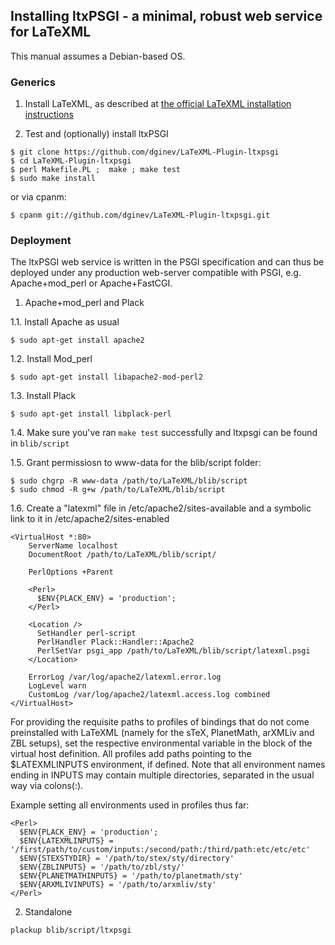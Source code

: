 ## Installing ltxPSGI - a minimal, robust web service for LaTeXML

This manual assumes a Debian-based OS.

### Generics

1. Install LaTeXML, as described at [the official LaTeXML installation instructions](http://dlmf.nist.gov/LaTeXML/get.html)

2. Test and (optionally) install ltxPSGI

  ```
  $ git clone https://github.com/dginev/LaTeXML-Plugin-ltxpsgi
  $ cd LaTeXML-Plugin-ltxpsgi
  $ perl Makefile.PL ;  make ; make test
  $ sudo make install
  ```

or via cpanm:
  ```
  $ cpanm git://github.com/dginev/LaTeXML-Plugin-ltxpsgi.git
  ```

### Deployment

The ltxPSGI web service is written in the PSGI specification and can thus
be deployed under any production web-server compatible with PSGI,
 e.g. Apache+mod_perl or Apache+FastCGI.

1. Apache+mod_perl and Plack

  1.1. Install Apache as usual
 
  ```
  $ sudo apt-get install apache2
  ```

  1.2. Install Mod_perl 
  
  ```
  $ sudo apt-get install libapache2-mod-perl2
  ```

  1.3. Install Plack
   
  ```
  $ sudo apt-get install libplack-perl
  ```

  1.4. Make sure you've ran ```make test``` successfully and 
  ltxpsgi can be found in ```blib/script```

  1.5. Grant permissiosn to www-data for the blib/script folder:
  
  ```
  $ sudo chgrp -R www-data /path/to/LaTeXML/blib/script
  $ sudo chmod -R g+w /path/to/LaTeXML/blib/script
  ```

  1.6. Create a "latexml" file in /etc/apache2/sites-available and
  a symbolic link to it in /etc/apache2/sites-enabled

  ```
  <VirtualHost *:80>
      ServerName localhost 
      DocumentRoot /path/to/LaTeXML/blib/script/

      PerlOptions +Parent
                                                                
      <Perl>
        $ENV{PLACK_ENV} = 'production';
      </Perl>

      <Location />
        SetHandler perl-script
        PerlHandler Plack::Handler::Apache2
        PerlSetVar psgi_app /path/to/LaTeXML/blib/script/latexml.psgi
      </Location>

      ErrorLog /var/log/apache2/latexml.error.log
      LogLevel warn
      CustomLog /var/log/apache2/latexml.access.log combined
  </VirtualHost>
  ```

  For providing the requisite paths to profiles of bindings that do not come preinstalled with LaTeXML (namely for the sTeX, PlanetMath, arXMLiv and ZBL setups), set the respective environmental variable in the <Perl> block of the virtual host definition. All profiles add paths pointing to the $LATEXMLINPUTS environment, if defined. Note that all environment names ending in INPUTS may
  contain multiple directories, separated in the usual way via colons(:).

  Example setting all environments used in profiles thus far:
  
  ```
  <Perl>
    $ENV{PLACK_ENV} = 'production';
    $ENV{LATEXMLINPUTS} = '/first/path/to/custom/inputs:/second/path:/third/path:etc/etc/etc'
    $ENV{STEXSTYDIR} = '/path/to/stex/sty/directory'
    $ENV{ZBLINPUTS} = '/path/to/zbl/sty/'
    $ENV{PLANETMATHINPUTS} = '/path/to/planetmath/sty'
    $ENV{ARXMLIVINPUTS} = '/path/to/arxmliv/sty'
  </Perl>
  ```

2. Standalone

```
plackup blib/script/ltxpsgi
```
